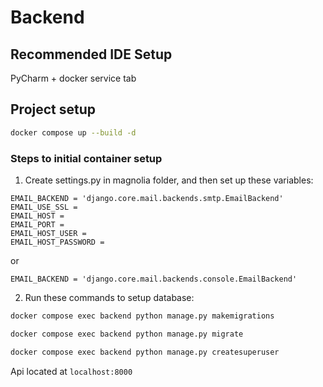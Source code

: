# Backend

## Recommended IDE Setup

PyCharm + docker service tab

## Project setup

```sh
docker compose up --build -d
```


### Steps to initial container setup

1) Create settings.py in magnolia folder, and then set up these variables:
```
EMAIL_BACKEND = 'django.core.mail.backends.smtp.EmailBackend'
EMAIL_USE_SSL =
EMAIL_HOST = 
EMAIL_PORT = 
EMAIL_HOST_USER = 
EMAIL_HOST_PASSWORD =
``` 
or
```
EMAIL_BACKEND = 'django.core.mail.backends.console.EmailBackend'
```
2) Run these commands to setup database:
```sh
docker compose exec backend python manage.py makemigrations
```

```sh
docker compose exec backend python manage.py migrate
```
```sh
docker compose exec backend python manage.py createsuperuser
```

Api located at `localhost:8000`